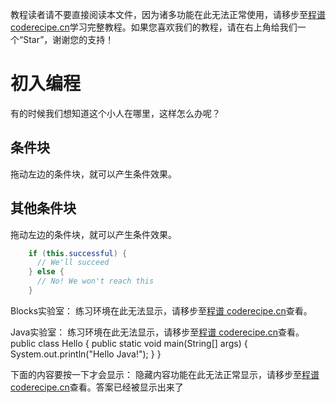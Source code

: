 <notice>教程读者请不要直接阅读本文件，因为诸多功能在此无法正常使用，请移步至[程谱 coderecipe.cn](https://coderecipe.cn/learn/6)学习完整教程。如果您喜欢我们的教程，请在右上角给我们一个“Star”，谢谢您的支持！</notice>

初入编程
======

有的时候我们想知道这个小人在哪里，这样怎么办呢？

条件块
------
拖动左边的条件块，就可以产生条件效果。

其他条件块
------
拖动左边的条件块，就可以产生条件效果。
```java
    if (this.successful) {
      // We'll succeed
    } else {
      // No! We won't reach this
    }
```
Blocks实验室：
<lab lang="blocks" parameters="logic=false&math=false&loops=false&lists=false&color=false&variables=false&functions=false&text=false">
  <notice>练习环境在此无法显示，请移步至[程谱 coderecipe.cn](https://coderecipe.cn/learn/6)查看。</notice>
</lab>

Java实验室：
<lab lang="java" parameters="filename=Hello.java">
<notice>练习环境在此无法显示，请移步至[程谱 coderecipe.cn](https://coderecipe.cn/learn/6)查看。</notice>
public class Hello {
  public static void main(String[] args) {
      System.out.println("Hello Java!");
  }
}
</lab>

下面的内容要按一下才会显示：
<cr type="hidden"><notice>隐藏内容功能在此无法正常显示，请移步至[程谱 coderecipe.cn](https://coderecipe.cn/learn/6)查看。</notice>答案已经被显示出来了</cr>

